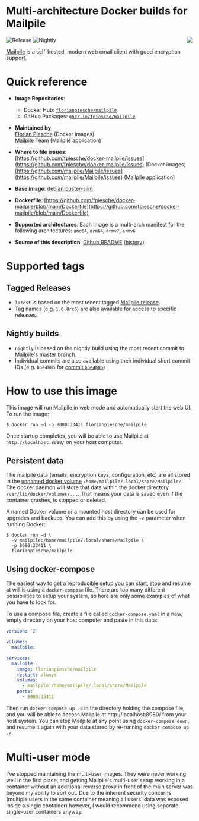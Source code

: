 # Multi-architecture Docker builds for Mailpile

<img align="right" style="margin-left:1em" src="https://raw.githubusercontent.com/mailpile/Mailpile/master/shared-data/mailpile-gui/media/logo-color.png" />

![Release](https://github.com/fpiesche/docker-mailpile/actions/workflows/release.yml/badge.svg)
![Nightly](https://github.com/fpiesche/docker-mailpile/actions/workflows/nightly.yml/badge.svg)

[Mailpile](https://mailpile.is/) is a self-hosted, modern web email client with good encryption support.

# Quick reference

-   **Image Repositories**:
    - Docker Hub: [`florianpiesche/mailpile`](https://hub.docker.com/r/florianpiesche/mailpile)  
    - GitHub Packages: [`ghcr.io/fpiesche/mailpile`](https://ghcr.io/fpiesche/mailpile)  

-   **Maintained by**:  
  	[Florian Piesche](https://github.com/fpiesche) (Docker images)  
    [Mailpile Team](https://github.com/mailpile) (Mailpile application)

-   **Where to file issues**:  
    [https://github.com/fpiesche/docker-mailpile/issues](https://github.com/fpiesche/docker-mailpile/issues) (Docker images)  
    [https://github.com/mailpile/Mailpile/issues](https://github.com/mailpile/Mailpile/issues) (Mailpile application)

-   **Base image**:
    [debian:buster-slim](https://hub.docker.com/_/debian/)

-   **Dockerfile**:
    [https://github.com/fpiesche/docker-mailpile/blob/main/Dockerfile](https://github.com/fpiesche/docker-mailpile/blob/main/Dockerfile)

-	**Supported architectures**:
    Each image is a multi-arch manifest for the following architectures:
    `amd64`, `arm64`, `armv7`, `armv6`

-	**Source of this description**: [Github README](https://github.com/fpiesche/docker-mailpile/tree/master/README.md) ([history](https://github.com/fpiesche/docker-mailpile/commits/master/README.md))

# Supported tags

## Tagged Releases

-   `latest` is based on the most recent tagged [Mailpile release](https://github.com/mailpile/Mailpile/releases).
-   Tag names (e.g. `1.0.0rc6`) are also available for access to specific releases.

## Nightly builds

-   `nightly` is based on the nightly build using the most recent commit to Mailpile's [master branch](https://github.com/mailpile/Mailpile/tree/master/).
-   Individual commits are also available using their individual short commit IDs (e.g. `b5e4b85` for [commit `b5e4b85`](https://github.com/mailpile/Mailpile/commit/b5e4b85))

# How to use this image

This image will run Mailpile in web mode and automatically start the web UI. To run the image:

```console
$ docker run -d -p 8080:33411 florianpiesche/mailpile
```

Once startup completes, you will be able to use Mailpile at `http://localhost:8080/` on your host computer.

## Persistent data

The mailpile data (emails, encryption keys, configuration, etc) are all stored in the [unnamed docker volume](https://docs.docker.com/engine/tutorials/dockervolumes/#adding-a-data-volume) `/home/mailpile/.local/share/Mailpile/`. The docker daemon will store that data within the docker directory `/var/lib/docker/volumes/...`. That means your data is saved even if the container crashes, is stopped or deleted.

A named Docker volume or a mounted host directory can be used for upgrades and backups. You can add this by using the `-v` parameter when running Docker:

```console
$ docker run -d \
  -v mailpile:/home/mailpile/.local/share/Mailpile \
  -p 8080:33411 \
  florianpiesche/mailpile
```

## Using docker-compose

The easiest way to get a reproducible setup you can start, stop and resume at will is using a `docker-compose` file. There are too many different possibilities to setup your system, so here are only some examples of what you have to look for.

To use a compose file, create a file called `docker-compose.yaml` in a new, empty directory on your host computer and paste in this data:

```yaml
version: '2'

volumes:
  mailpile:

services:
  mailpile:
    image: florianpiesche/mailpile
    restart: always
    volumes:
      - mailpile:/home/mailpile/.local/share/Mailpile
    ports:
      - 8080:33411
```

Then run `docker-compose up -d` in the directory holding the compose file, and you will be able to access Mailpile at http://localhost:8080/ from your host system. You can stop Mailpile at any point using `docker-compose down`, and resume it again with your data stored by re-running `docker-compose up -d`.

# Multi-user mode

I've stopped maintaining the multi-user images. They were never working well in the first place, and getting Mailpile's multi-user setup working in a container without an additional reverse proxy in front of the main server was beyond my ability to sort out. Due to the inherent security concerns (multiple users in the same container meaning all users' data was exposed inside a single container) however, I would recommend using separate single-user containers anyway.
